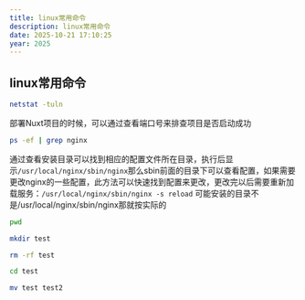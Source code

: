```yaml
---
title: linux常用命令
description: linux常用命令
date: 2025-10-21 17:10:25
year: 2025
---
```


## linux常用命令

```bash [查看使用的端口号]
netstat -tuln
```

<Alert type="danger">部署Nuxt项目的时候，可以通过查看端口号来排查项目是否启动成功</Alert>

```bash [查看nginx的安装目录]
ps -ef | grep nginx
```

<Alert type="danger">通过查看安装目录可以找到相应的配置文件所在目录，执行后显示`/usr/local/nginx/sbin/nginx`那么sbin前面的目录下可以查看配置，如果需要更改nginx的一些配置，此方法可以快速找到配置来更改，更改完以后需要重新加载服务：`/usr/local/nginx/sbin/nginx -s reload` 可能安装的目录不是/usr/local/nginx/sbin/nginx那就按实际的</Alert>

```bash [查看当前路径]
pwd
```

```bash [创建 test 目录]
mkdir test
```

```bash [删除 test 目录]
rm -rf test
```

```bash [进入 test 目录]
cd test
```

```bash [把 test 目录改成 test2 名称]
mv test test2
```
